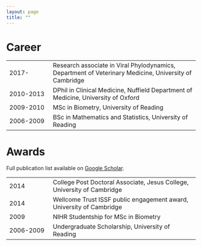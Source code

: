 ```yaml
---
layout: page
title: ""
---
```


# Career

<table style="width:100%;" border="0">
  <tr>
    <td style="width:100px">2017-</td>
    <td>Research associate in Viral Phylodynamics, Department of Veterinary Medicine, University of Cambridge</td> 
  </tr>
  <tr>
    <td>2010-2013</td>
    <td>DPhil in Clinical Medicine, Nuffield Department of Medicine, University of Oxford</td>

  </tr>
  <tr>
    <td>2009-2010</td>
    <td>MSc in Biometry, University of Reading</td>
  </tr>
  <tr>
    <td>2006-2009 </td>
    <td>BSc in Mathematics and Statistics, University of Reading</td>
  </tr>
</table>

# Awards

<table style="width:100%;" border="0">
  <tr>
    <td style="width:100px">2014</td>
    <td>College Post Doctoral Associate, Jesus College, University of Cambridge</td> 
  </tr>
  <tr>
    <td>2014</td>
    <td>Wellcome Trust ISSF public engagement award, University of Cambridge </td>

  </tr>
  <tr>
    <td>2009</td>
    <td>NIHR Studentship for MSc in Biometry </td>
  </tr>
  <tr>
    <td>2006-2009 </td>
    <td>Undergraduate Scholarship, University of Reading</td>
  </tr>  


Full publication list available on [Google Scholar](https://scholar.google.com/citations?user=YwTHmHYAAAAJ&hl=en).
